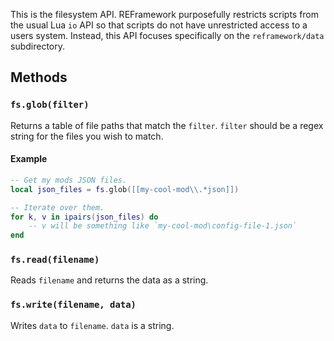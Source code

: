 This is the filesystem API. REFramework purposefully restricts scripts from the usual Lua `io` API so that scripts do not have unrestricted access to a users system. Instead, this API focuses specifically on the `reframework/data` subdirectory.

## Methods

### `fs.glob(filter)`
Returns a table of file paths that match the `filter`. `filter` should be a regex string for the files you wish to match.

#### Example

```lua
-- Get my mods JSON files.
local json_files = fs.glob([[my-cool-mod\\.*json]])

-- Iterate over them.
for k, v in ipairs(json_files) do
    -- v will be something like `my-cool-mod\config-file-1.json` 
end
```

### `fs.read(filename)`
Reads `filename` and returns the data as a string.

### `fs.write(filename, data)`
Writes `data` to `filename`. `data` is a string.
